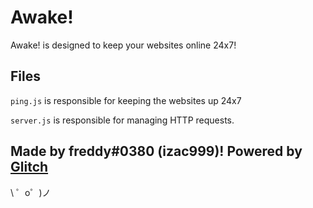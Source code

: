 Awake!
=================

Awake! is designed to keep your websites online 24x7!


Files
-----

`ping.js` is responsible for keeping the websites up 24x7

`server.js` is responsible for managing HTTP requests.

Made by freddy#0380 (izac999)! Powered by [Glitch](https://glitch.com/)
-------------------

\ ゜o゜)ノ
